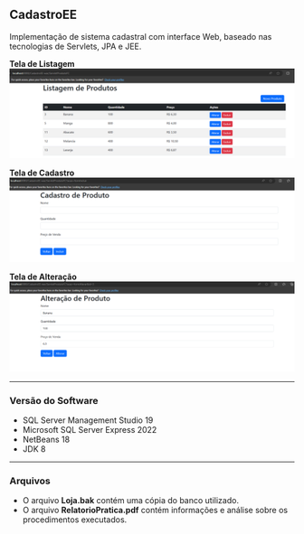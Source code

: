 ## CadastroEE
Implementação de sistema cadastral com interface Web, baseado nas tecnologias de Servlets, JPA e JEE.

**Tela de Listagem**
![alt text](listagem.png)

**Tela de Cadastro**
![alt text](cadastro.png)

**Tela de Alteração**
![alt text](alteracao.png)

<hr>

### Versão do Software

* SQL Server Management Studio 19
* Microsoft SQL Server Express 2022
* NetBeans 18
* JDK 8

<hr>

### Arquivos

* O arquivo **Loja.bak** contém uma cópia do banco utilizado. 
* O arquivo **RelatorioPratica.pdf** contém informações e análise sobre os procedimentos executados.





